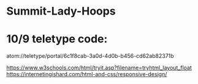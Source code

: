 # Summit-Lady-Hoops
# 10/9 teletype code:
atom://teletype/portal/6c1f8cab-3a0d-4d0b-b456-cd62ab82371b

https://www.w3schools.com/html/tryit.asp?filename=tryhtml_layout_float
https://internetingishard.com/html-and-css/responsive-design/
